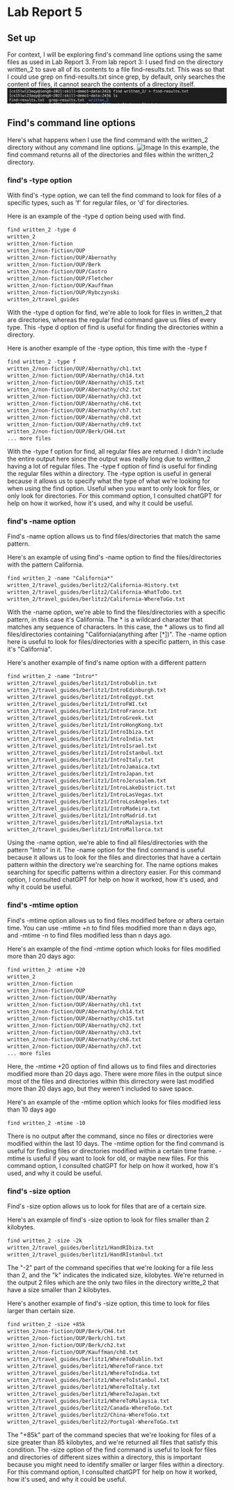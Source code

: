 # Lab Report 5

## Set up
For context, I will be exploring find's command line options using the same files as used in Lab Report 3. From lab report 3: I used find on the directory 
written_2 to save all of its contents to a file find-results.txt. This was so that I could use grep on find-results.txt since grep, by default, 
only searches the content of files, it cannot search the contents of a directory itself. 
![Image](written_2.png)

## Find's command line options
Here's what happens when I use the find command with the written_2 directory without any command line options. 
![Image]()
In this example, the find command returns all of the directories and files within the written_2 directory.

### find's -type option
With find's -type option, we can tell the find command to look for files of a specific types, such as 'f' for regular files, or 'd' for directories.

Here is an example of the -type d option being used with find. 
```
find written_2 -type d
written_2
written_2/non-fiction
written_2/non-fiction/OUP
written_2/non-fiction/OUP/Abernathy
written_2/non-fiction/OUP/Berk
written_2/non-fiction/OUP/Castro
written_2/non-fiction/OUP/Fletcher
written_2/non-fiction/OUP/Kauffman
written_2/non-fiction/OUP/Rybczynski
written_2/travel_guides
```

With the -type d option for find, we're able to look for files in written_2 that are directories, whereas the regular find command gave us files of every type.
This -type d option of find is useful for finding the directories within a directory. 

Here is another example of the -type option, this time with the -type f
```
find written_2 -type f 
written_2/non-fiction/OUP/Abernathy/ch1.txt
written_2/non-fiction/OUP/Abernathy/ch14.txt
written_2/non-fiction/OUP/Abernathy/ch15.txt
written_2/non-fiction/OUP/Abernathy/ch2.txt
written_2/non-fiction/OUP/Abernathy/ch3.txt
written_2/non-fiction/OUP/Abernathy/ch6.txt
written_2/non-fiction/OUP/Abernathy/ch7.txt
written_2/non-fiction/OUP/Abernathy/ch8.txt
written_2/non-fiction/OUP/Abernathy/ch9.txt
written_2/non-fiction/OUP/Berk/CH4.txt
... more files
```
With the -type f option for find, all regular files are returned. I didn't include the entire output here since the output was really long due to written_2 having a lot of regular files.
The -type f option of find is useful for finding the regular files within a directory. The -type option is useful in general because it allows us to specify what the type of what
we're looking for when using the find option. Useful when you want to only look for files, or only look for directories. 
For this command option, I consulted chatGPT for help on how it worked, how it's used, and why it could be useful. 

### find's -name option
Find's -name option allows us to find files/directories that match the same pattern.

Here's an example of using find's -name option to find the files/directories with the pattern California.
```
find written_2 -name "California*"
written_2/travel_guides/berlitz2/California-History.txt
written_2/travel_guides/berlitz2/California-WhatToDo.txt
written_2/travel_guides/berlitz2/California-WhereToGo.txt
```

With the -name option, we're able to find the files/directories with a specific pattern, in this case it's California. The * is a wildcard character that matches any sequence of characters.
In this case, the * allows us to find all files/directories containing "California(anything after [*])". The -name option here is useful to look for files/directories
with a specific pattern, in this case it's "California".

Here's another example of find's name option with a different pattern
```
find written_2 -name "Intro*"
written_2/travel_guides/berlitz1/IntroDublin.txt
written_2/travel_guides/berlitz1/IntroEdinburgh.txt
written_2/travel_guides/berlitz1/IntroEgypt.txt
written_2/travel_guides/berlitz1/IntroFWI.txt
written_2/travel_guides/berlitz1/IntroFrance.txt
written_2/travel_guides/berlitz1/IntroGreek.txt
written_2/travel_guides/berlitz1/IntroHongKong.txt
written_2/travel_guides/berlitz1/IntroIbiza.txt
written_2/travel_guides/berlitz1/IntroIndia.txt
written_2/travel_guides/berlitz1/IntroIsrael.txt
written_2/travel_guides/berlitz1/IntroIstanbul.txt
written_2/travel_guides/berlitz1/IntroItaly.txt
written_2/travel_guides/berlitz1/IntroJamaica.txt
written_2/travel_guides/berlitz1/IntroJapan.txt
written_2/travel_guides/berlitz1/IntroJerusalem.txt
written_2/travel_guides/berlitz1/IntroLakeDistrict.txt
written_2/travel_guides/berlitz1/IntroLasVegas.txt
written_2/travel_guides/berlitz1/IntroLosAngeles.txt
written_2/travel_guides/berlitz1/IntroMadeira.txt
written_2/travel_guides/berlitz1/IntroMadrid.txt
written_2/travel_guides/berlitz1/IntroMalaysia.txt
written_2/travel_guides/berlitz1/IntroMallorca.txt
```
Using the -name option, we're able to find all files/directories with the pattern "Intro" in it. The -name option for the find command is useful because it allows us to
look for the files and directories that have a certain pattern within the directory we're searching for. The name options makes searching for specific patterns
within a directory easier. 
For this command option, I consulted chatGPT for help on how it worked, how it's used, and why it could be useful. 

### find's -mtime option
Find's -mtime option allows us to find files modified before or aftera  certain time. You can use -mtime +n to find files modified more 
than n days ago, and -mtime -n to find files modified less than n days ago.

Here's an example of the find -mtime option which looks for files modified more than 20 days ago:
```
find written_2 -mtime +20
written_2
written_2/non-fiction
written_2/non-fiction/OUP
written_2/non-fiction/OUP/Abernathy
written_2/non-fiction/OUP/Abernathy/ch1.txt
written_2/non-fiction/OUP/Abernathy/ch14.txt
written_2/non-fiction/OUP/Abernathy/ch15.txt
written_2/non-fiction/OUP/Abernathy/ch2.txt
written_2/non-fiction/OUP/Abernathy/ch3.txt
written_2/non-fiction/OUP/Abernathy/ch6.txt
written_2/non-fiction/OUP/Abernathy/ch7.txt
... more files
```
Here, the -mtime +20 option of find allows us to find files and directories modified more than 20 days ago. There were more files in the output since most of the files and directories within
this dirrectory were last modified more than 20 days ago, but they weren't included to save space. 

Here's an example of the -mtime option which looks for files modified less than 10 days ago
```
find written_2 -mtime -10
```
There is no output after the command, since no files or directories were modified within the last 10 days. 
The -mtime option for the find command is useful for finding files or directories modified within a certain time frame. -mtime is useful if
you want to look for old, or maybe new files. 
For this command option, I consulted chatGPT for help on how it worked, how it's used, and why it could be useful. 

### find's -size option
Find's -size option allows us to look for files that are of a certain size. 

Here's an example of find's -size option to look for files smaller than 2 kilobytes. 
```
find written_2 -size -2k
written_2/travel_guides/berlitz1/HandRIbiza.txt
written_2/travel_guides/berlitz1/HandRIstanbul.txt
```
The "-2" part of the command specifies that we're looking for a file less than 2, and the "k" indicates the indicated size, kilobytes. We're returned in the
output 2 files which are the only two files in the directory writte_2 that have a size smaller than 2 kilobytes.

Here's another example of find's -size option, this time to look for files larger than certain size.
```
find written_2 -size +85k
written_2/non-fiction/OUP/Berk/CH4.txt
written_2/non-fiction/OUP/Berk/ch1.txt
written_2/non-fiction/OUP/Berk/ch2.txt
written_2/non-fiction/OUP/Kauffman/ch8.txt
written_2/travel_guides/berlitz1/WhereToDublin.txt
written_2/travel_guides/berlitz1/WhereToFrance.txt
written_2/travel_guides/berlitz1/WhereToIndia.txt
written_2/travel_guides/berlitz1/WhereToIstanbul.txt
written_2/travel_guides/berlitz1/WhereToItaly.txt
written_2/travel_guides/berlitz1/WhereToJapan.txt
written_2/travel_guides/berlitz1/WhereToMalaysia.txt
written_2/travel_guides/berlitz2/Canada-WhereToGo.txt
written_2/travel_guides/berlitz2/China-WhereToGo.txt
written_2/travel_guides/berlitz2/Portugal-WhereToGo.txt
```
The "+85k" part of the command species that we're looking for files of a size greater than 85 kilobytes, and we're returned all files that satisfy this condition.
The -size option of the find command is useful to look for files and directories of different sizes within a directory, this is important because you might need
to identify smaller or larger files within a directory. For this command option, I consulted chatGPT for help on how it worked, how it's used, and why it could be useful. 
